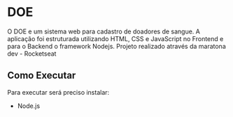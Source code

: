 
# DOE

O DOE e um sistema web para cadastro de doadores de sangue. A aplicação foi estruturada utilizando HTML, CSS e JavaScript no Frontend e para o Backend o framework Nodejs. 
Projeto realizado através da maratona dev - Rocketseat

## Como Executar

Para executar será preciso instalar:

- Node.js
